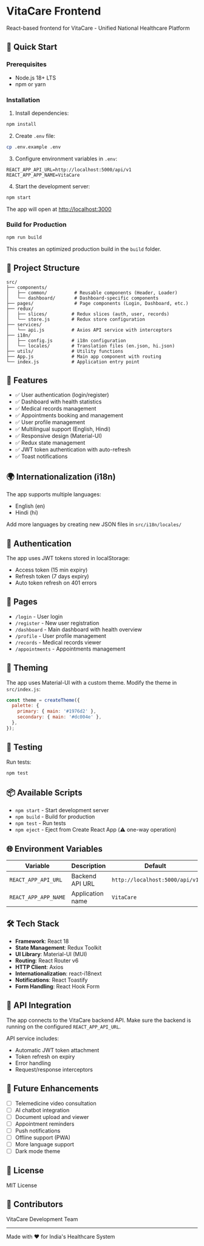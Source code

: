 # VitaCare Frontend

React-based frontend for VitaCare - Unified National Healthcare Platform

## 🚀 Quick Start

### Prerequisites
- Node.js 18+ LTS
- npm or yarn

### Installation

1. Install dependencies:
```bash
npm install
```

2. Create `.env` file:
```bash
cp .env.example .env
```

3. Configure environment variables in `.env`:
```env
REACT_APP_API_URL=http://localhost:5000/api/v1
REACT_APP_APP_NAME=VitaCare
```

4. Start the development server:
```bash
npm start
```

The app will open at [http://localhost:3000](http://localhost:3000)

### Build for Production

```bash
npm run build
```

This creates an optimized production build in the `build` folder.

## 📁 Project Structure

```
src/
├── components/
│   ├── common/          # Reusable components (Header, Loader)
│   └── dashboard/       # Dashboard-specific components
├── pages/               # Page components (Login, Dashboard, etc.)
├── redux/
│   ├── slices/         # Redux slices (auth, user, records)
│   └── store.js        # Redux store configuration
├── services/
│   └── api.js          # Axios API service with interceptors
├── i18n/
│   ├── config.js       # i18n configuration
│   └── locales/        # Translation files (en.json, hi.json)
├── utils/              # Utility functions
├── App.js              # Main app component with routing
└── index.js            # Application entry point
```

## 🎨 Features

- ✅ User authentication (login/register)
- ✅ Dashboard with health statistics
- ✅ Medical records management
- ✅ Appointments booking and management
- ✅ User profile management
- ✅ Multilingual support (English, Hindi)
- ✅ Responsive design (Material-UI)
- ✅ Redux state management
- ✅ JWT token authentication with auto-refresh
- ✅ Toast notifications

## 🌍 Internationalization (i18n)

The app supports multiple languages:
- English (en)
- Hindi (hi)

Add more languages by creating new JSON files in `src/i18n/locales/`

## 🔐 Authentication

The app uses JWT tokens stored in localStorage:
- Access token (15 min expiry)
- Refresh token (7 days expiry)
- Auto token refresh on 401 errors

## 📱 Pages

- `/login` - User login
- `/register` - New user registration
- `/dashboard` - Main dashboard with health overview
- `/profile` - User profile management
- `/records` - Medical records viewer
- `/appointments` - Appointments management

## 🎨 Theming

The app uses Material-UI with a custom theme. Modify the theme in `src/index.js`:

```javascript
const theme = createTheme({
  palette: {
    primary: { main: '#1976d2' },
    secondary: { main: '#dc004e' },
  },
});
```

## 🧪 Testing

Run tests:
```bash
npm test
```

## 📦 Available Scripts

- `npm start` - Start development server
- `npm build` - Build for production
- `npm test` - Run tests
- `npm eject` - Eject from Create React App (⚠️ one-way operation)

## 🌐 Environment Variables

| Variable | Description | Default |
|----------|-------------|---------|
| `REACT_APP_API_URL` | Backend API URL | `http://localhost:5000/api/v1` |
| `REACT_APP_APP_NAME` | Application name | `VitaCare` |

## 🛠️ Tech Stack

- **Framework**: React 18
- **State Management**: Redux Toolkit
- **UI Library**: Material-UI (MUI)
- **Routing**: React Router v6
- **HTTP Client**: Axios
- **Internationalization**: react-i18next
- **Notifications**: React Toastify
- **Form Handling**: React Hook Form

## 📝 API Integration

The app connects to the VitaCare backend API. Make sure the backend is running on the configured `REACT_APP_API_URL`.

API service includes:
- Automatic JWT token attachment
- Token refresh on expiry
- Error handling
- Request/response interceptors

## 🎯 Future Enhancements

- [ ] Telemedicine video consultation
- [ ] AI chatbot integration
- [ ] Document upload and viewer
- [ ] Appointment reminders
- [ ] Push notifications
- [ ] Offline support (PWA)
- [ ] More language support
- [ ] Dark mode theme

## 📄 License

MIT License

## 👥 Contributors

VitaCare Development Team

---

Made with ❤️ for India's Healthcare System
